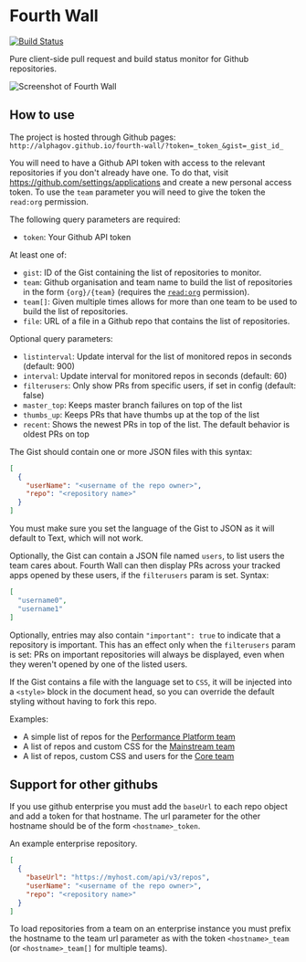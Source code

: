 # Fourth Wall

[![Build Status](https://travis-ci.org/alphagov/fourth-wall.png)](https://travis-ci.org/alphagov/fourth-wall)

Pure client-side pull request and build status monitor for Github repositories.

![Screenshot of Fourth Wall](https://cloud.githubusercontent.com/assets/355033/6211416/6341db4e-b5d1-11e4-99d2-57b80a400a41.png)

## How to use

The project is hosted through Github pages:
`http://alphagov.github.io/fourth-wall/?token=_token_&gist=_gist_id_`

You will need to have a Github API token with access to the relevant
repositories if you don't already have one. To do that, visit
https://github.com/settings/applications and create a new personal
access token. To use the `team` parameter you will need to give the token
the `read:org` permission.

The following query parameters are required:

 - `token`: Your Github API token

At least one of:

 - `gist`: ID of the Gist containing the list of repositories to monitor.
 - `team`: Github organisation and team name to build the list of repositories in the form `{org}/{team}` (requires the [`read:org`](https://developer.github.com/v3/orgs/) permission).
 - `team[]`: Given multiple times allows for more than one team to be used to build the list of repositories.
 - `file`: URL of a file in a Github repo that contains the list of repositories.

Optional query parameters:

 - `listinterval`: Update interval for the list of monitored repos in seconds (default: 900)
 - `interval`: Update interval for monitored repos in seconds (default: 60)
 - `filterusers`: Only show PRs from specific users, if set in config (default: false)
 - `master_top`: Keeps master branch failures on top of the list
 - `thumbs_up`: Keeps PRs that have thumbs up at the top of the list
 - `recent`: Shows the newest PRs in top of the list. The default behavior is oldest PRs on top

The Gist should contain one or more JSON files with this syntax:
```json
[
  {
    "userName": "<username of the repo owner>",
    "repo": "<repository name>"
  }
]
```

You must make sure you set the language of the Gist to JSON as it will
default to Text, which will not work.

Optionally, the Gist can contain a JSON file named `users`, to list
users the team cares about. Fourth Wall can then display PRs
across your tracked apps opened by these users, if the `filterusers` param is set. Syntax:
```json
[
  "username0",
  "username1"
]
```

Optionally, entries may also contain ```"important": true``` to indicate that a
repository is important.  This has an effect only when the `filterusers` param
is set: PRs on important repositories will always be displayed, even when they
weren't opened by one of the listed users.

If the Gist contains a file with the language set to `CSS`, it will be injected
into a `<style>` block in the document head, so you can override the default
styling without having to fork this repo.

Examples:

* A simple list of repos for the [Performance Platform team](https://gist.github.com/abersager/6449384)
* A list of repos and custom CSS for the [Mainstream team](https://gist.github.com/norm/7248264)
* A list of repos, custom CSS and users for the [Core team](https://gist.github.com/issyl0/70cf0c8f3d0b1ccd2f6e)

## Support for other githubs

If you use github enterprise you must add the `baseUrl` to each repo object and
add a token for that hostname. The url parameter for the other hostname should
 be of the form `<hostname>_token`.

An example enterprise repository.

```json
[
  {
    "baseUrl": "https://myhost.com/api/v3/repos",
    "userName": "<username of the repo owner>",
    "repo": "<repository name>"
  }
]
```

To load repositories from a team on an enterprise instance you must prefix the
hostname to the team url parameter as with the token `<hostname>_team` (or
`<hostname>_team[]` for multiple teams).
